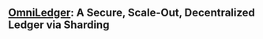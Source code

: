 ## [OmniLedger](https://eprint.iacr.org/2017/406.pdf): A Secure, Scale-Out, Decentralized Ledger via Sharding

